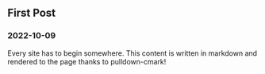 ## First Post

### 2022-10-09

Every site has to begin somewhere. This content is written in markdown and rendered to the page thanks to pulldown-cmark!
